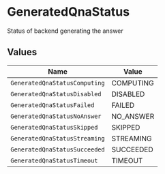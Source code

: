 # GeneratedQnaStatus

Status of backend generating the answer


## Values

| Name                          | Value                         |
| ----------------------------- | ----------------------------- |
| `GeneratedQnaStatusComputing` | COMPUTING                     |
| `GeneratedQnaStatusDisabled`  | DISABLED                      |
| `GeneratedQnaStatusFailed`    | FAILED                        |
| `GeneratedQnaStatusNoAnswer`  | NO_ANSWER                     |
| `GeneratedQnaStatusSkipped`   | SKIPPED                       |
| `GeneratedQnaStatusStreaming` | STREAMING                     |
| `GeneratedQnaStatusSucceeded` | SUCCEEDED                     |
| `GeneratedQnaStatusTimeout`   | TIMEOUT                       |